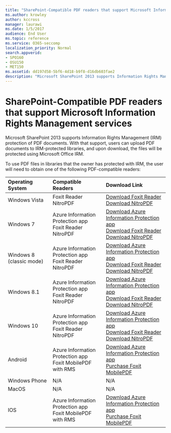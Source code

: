 ```yaml
---
title: "SharePoint-Compatible PDF readers that support Microsoft Information Rights Management services"
ms.author: krowley
author: kccross
manager: laurawi
ms.date: 1/5/2017
audience: End User
ms.topic: reference
ms.service: O365-seccomp
localization_priority: Normal
search.appverid:
- SPO160
- OSU150
- MET150
ms.assetid: dd197d58-5bf6-4d18-b9f8-d16db603fae2
description: "Microsoft SharePoint 2013 supports Information Rights Management (IRM) protection of PDF documents. With that support, users can upload PDF documents to IRM-protected libraries, and upon download, the files will be protected using Microsoft Office IRM."
---
```


# SharePoint-Compatible PDF readers that support Microsoft Information Rights Management services

Microsoft SharePoint 2013 supports Information Rights Management (IRM) protection of PDF documents. With that support, users can upload PDF documents to IRM-protected libraries, and upon download, the files will be protected using Microsoft Office IRM.
  
To use PDF files in libraries that the owner has protected with IRM, the user will need to obtain one of the following PDF-compatible readers:
  
|**Operating System**|**Compatible Readers**|**Download Link**|
|:-----|:-----|:-----|
|Windows Vista  <br/> |Foxit Reader  <br/> NitroPDF  <br/> |[Download Foxit Reader](https://go.microsoft.com/fwlink/?linkid=253210) <br/> [Download NitroPDF](https://www.gonitro.com/pdf-reader) <br/> |
|Windows 7  <br/> |Azure Information Protection app  <br/> Foxit Reader  <br/> NitroPDF  <br/> |[Download Azure Information Protection app](https://go.microsoft.com/fwlink/?linkid=837797) <br/> [Download Foxit Reader](https://go.microsoft.com/fwlink/?linkid=253210) <br/> [Download NitroPDF](https://www.gonitro.com/pdf-reader) <br/> |
|Windows 8 (classic mode)  <br/> |Azure Information Protection app  <br/> Foxit Reader  <br/> NitroPDF  <br/> |[Download Azure Information Protection app](https://go.microsoft.com/fwlink/?linkid=837797) <br/> [Download Foxit Reader](https://go.microsoft.com/fwlink/?linkid=253210) <br/> [Download NitroPDF](https://www.gonitro.com/pdf-reader) <br/> |
|Windows 8.1  <br/> |Azure Information Protection app  <br/> Foxit Reader  <br/> NitroPDF  <br/> |[Download Azure Information Protection app](https://go.microsoft.com/fwlink/?linkid=837797) <br/> [Download Foxit Reader](https://go.microsoft.com/fwlink/?linkid=253210) <br/> [Download NitroPDF](https://www.gonitro.com/pdf-reader) <br/> |
|Windows 10  <br/> |Azure Information Protection app  <br/> Foxit Reader  <br/> NitroPDF  <br/> |[Download Azure Information Protection app](https://go.microsoft.com/fwlink/?linkid=837797) <br/> [Download Foxit Reader](https://go.microsoft.com/fwlink/?linkid=253210) <br/> [Download NitroPDF](https://www.gonitro.com/pdf-reader) <br/> |
|Android  <br/> |Azure Information Protection app  <br/> Foxit MobilePDF with RMS  <br/> |[Download Azure Information Protection app](https://go.microsoft.com/fwlink/?linkid=836827) <br/> [Purchase Foxit MobilePDF](https://play.google.com/store/apps/details?id=com.foxit.mobile.pdf.lite) <br/> |
|Windows Phone  <br/> |N/A  <br/> |N/A  <br/> |
|MacOS  <br/> |N/A  <br/> |N/A  <br/> |
|IOS  <br/> |Azure Information Protection app  <br/> Foxit MobilePDF with RMS  <br/> |[Download Azure Information Protection app](https://go.microsoft.com/fwlink/?linkid=836828) <br/> [Purchase Foxit MobilePDF](https://play.google.com/store/apps/details?id=com.foxit.mobile.pdf.lite) <br/> |
   

